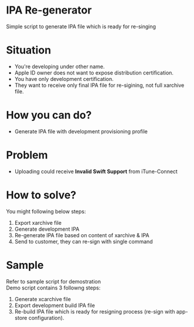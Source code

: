 # IPA Re-generator
Simple script to generate IPA file which is ready for re-singing

# Situation
- You're developing under other name.  
- Apple ID owner does not want to expose distribution certification.  
- You have only development certification.  
- They want to receive only final IPA file for re-sigining, not full xarchive file.  

# How you can do?
- Generate IPA file with development provisioning profile

# Problem
- Uploading could receive **Invalid Swift Support** from iTune-Connect

# How to solve?
You might following below steps:  
1. Export xarchive file  
2. Generate development IPA  
3. Re-generate IPA file based on content of xarchive & IPA  
4. Send to customer, they can re-sign with single command  

# Sample
Refer to sample script for demostration  
Demo script contains 3 followng steps:  
1. Generate xcarchive file  
2. Export development build IPA file  
3. Re-build IPA file which is ready for resigning process (re-sign with app-store configuration).  

